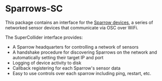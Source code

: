# Sparrows-SC

This package contains an interface for the [Sparrow devices](https://github.com/madskjeldgaard/Sparrows), a series of networked sensor devices that communicate via OSC over WiFi.

The SuperCollider interface provides:

- A Sparrow headquarters for controlling a network of sensors
- A handshake procedure for discovering Sparrows on the network and automatically setting their target IP and port
- Logging of device activity to disk
- Callback registering for each Sparrow's sensor data
- Easy to use controls over each sparrow including ping, restart, etc.

